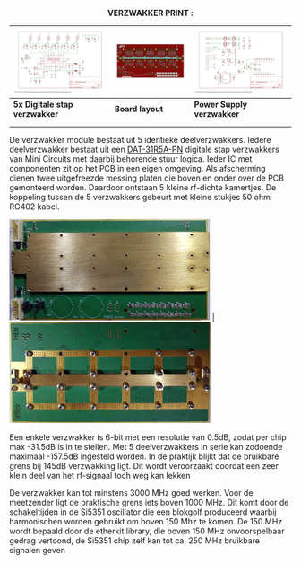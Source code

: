 <b> <p align="center"> VERZWAKKER PRINT :</p></b>

[![](verzwakker_print/AttenuatorSch1.jpg)](verzwakker_print/AttenuatorSch1.pdf) |    [![](verzwakker_print/AttenuatorBrdTN.jpg)](verzwakker_print/AttenuatorBrd.pdf) |     [![](verzwakker_print/AttenuatorSch6.jpg)](verzwakker_print/AttenuatorSch6.pdf)
--------------------------------------------- | --- |  --------------------------------------------
**5x Digitale stap verzwakker** | **Board layout**  | **Power Supply verzwakker**
|  | 
|  |

<p>De verzwakker module bestaat uit 5 identieke deelverzwakkers. Iedere deelverzwakker bestaat uit een <a href="verzwakker_print/DAT-31R5A-PN.pdf">DAT-31R5A-PN</a> digitale stap verzwakkers van Mini Circuits met daarbij behorende stuur logica. Ieder IC met componenten zit op het PCB in een eigen omgeving. Als afscherming dienen twee uitgefreezde messing platen die boven en onder over de PCB gemonteerd worden. Daardoor ontstaan 5 kleine rf-dichte kamertjes. De koppeling tussen de 5 verzwakkers gebeurt met kleine stukjes 50 ohm RG402 kabel.</p

[![](verzwakker_print/AttenuatorFrontTN.jpg)](verzwakker_print/AttenuatorFront.jpg) |    [![](verzwakker_print/AttenuatorBackTN.jpg)](verzwakker_print/AttenuatorBack.jpg)

<p>Een enkele verzwakker is 6-bit met een resolutie van 0.5dB, zodat per chip max -31.5dB is in te stellen. Met 5 deelverzwakkers in serie kan zodoende maximaal -157.5dB ingesteld worden. In de praktijk blijkt dat de bruikbare grens bij 145dB verzwakking ligt. Dit wordt veroorzaakt doordat een zeer klein deel van het rf-signaal toch weg kan lekken</p>
<p>
De verzwakker kan tot minstens 3000 MHz goed werken. Voor de meetzender ligt de praktische grens iets boven 1000 MHz.
Dit komt door de schakeltijden in de Si5351 oscillator die een blokgolf produceerd waarbij harmonischen worden gebruikt om boven 150 Mhz te komen. De 150 MHz wordt bepaald door de etherkit library, die boven 150 MHz onvoorspelbaar gedrag vertoond, de Si5351 chip zelf kan tot ca. 250 MHz bruikbare signalen geven</p>
